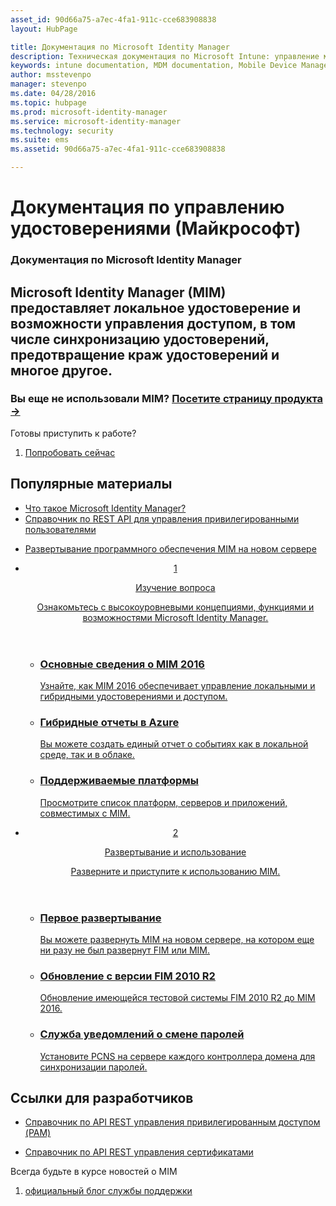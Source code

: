 ```yaml
---
asset_id: 90d66a75-a7ec-4fa1-911c-cce683908838
layout: HubPage

title: Документация по Microsoft Identity Manager
description: Техническая документация по Microsoft Intune: управление мобильными устройствами и приложениями
keywords: intune documentation, MDM documentation, Mobile Device Management Documentation, Mobile Device and Application Management Documentation
author: msstevenpo
manager: stevenpo
ms.date: 04/28/2016
ms.topic: hubpage
ms.prod: microsoft-identity-manager
ms.service: microsoft-identity-manager
ms.technology: security
ms.suite: ems
ms.assetid: 90d66a75-a7ec-4fa1-911c-cce683908838

---
```

# Документация по управлению удостоверениями (Майкрософт)
<article id="main">
    <section id="hero-content">
      <h1>Документация по Microsoft Identity Manager</h1>
      <h2>Microsoft Identity Manager (MIM) предоставляет локальное удостоверение и возможности управления доступом, в том числе синхронизацию удостоверений, предотвращение краж удостоверений и многое другое.</h2>
      <h3>Вы еще не использовали MIM? <a href="http://www.microsoft.com/en-us/server-cloud/products/microsoft-identity-manager/" target="\_blank">Посетите страницу продукта &rarr;</a></h3>
    </section>
    <aside class="alert section-border">
      <p>Готовы приступить к работе?</p>
      <ol class="action-list">
        <li><a href="https://www.microsoft.com/en-us/evalcenter/evaluate-microsoft-identity-manager-2016" target="\_blank" class="button-bordered button-translucent">Попробовать сейчас</a></li>
      </ol>
    </aside>
    <section id="featured" class="container">
      <h2 class="section-heading"><span class="icon icon-warning"></span> Популярные материалы</h2>
      <div class="features row">
        <ul class="column column-half">
          <li><a href="/microsoft-identity-manager/understand-explore/microsoft-identity-manager-2016">Что такое Microsoft Identity Manager?</a></li>
          <li><a href="/microsoft-identity-manager/reference/privileged-access-management-rest-api-reference">Справочник по REST API для управления привилегированными пользователями</a></li>
        </ul>
        <ul class="column column-half">
          <li><a href="/microsoft-identity-manager/deploy-use/microsoft-identity-manager-deploy">Развертывание программного обеспечения MIM на новом сервере</a></li>
        </ul>
      </div>
    </section>
    <div id="journeys">
      <section class="container">
        <ul class="journeys-list">
          <li class="journey-step">
            <header class="journey-step-header row">
              <a href="/microsoft-identity-manager/understand-explore/microsoft-identity-manager-2016">
                <div class="title column-third">
                  <span class="step-number">1</span>
                  <p>Изучение вопроса</p>
                </div>
                <p class="description column-two-thirds">Ознакомьтесь с высокоуровневыми концепциями, функциями и возможностями Microsoft Identity Manager.
                </p>
              </a>
            </header>
            <section class="journey-step-elements content">
              <ul class="row">
                <li class="column-third">
                  <a href="/microsoft-identity-manager/understand-explore/microsoft-identity-manager-2016">
                    <h3>Основные сведения о MIM 2016</h3>
                    <p>Узнайте, как MIM 2016 обеспечивает управление локальными и гибридными удостоверениями и доступом.</p>
                  </a>
                </li>
                <li class="column-third">
                  <a href="/microsoft-identity-manager/understand-explore/identity-manager-hybrid-reporting-azure">
                    <h3>Гибридные отчеты в Azure</h3>
                    <p>Вы можете создать единый отчет о событиях как в локальной среде, так и в облаке.</p>
                  </a>
                </li>
                <li class="column-third">
                  <a href="/microsoft-identity-manager/plan-design/microsoft-identity-manager-2016-supported-platforms">
                    <h3>Поддерживаемые платформы</h3>
                    <p>Просмотрите список платформ, серверов и приложений, совместимых с MIM.</p>
                  </a>
                </li>
              </ul>
            </section>
          </li>
          <li class="journey-step">
            <header class="journey-step-header row">
              <a href="/microsoft-identity-manager/deploy-use/microsoft-identity-manager-deploy">
                <div class="title column-third">
                  <span class="step-number">2</span>
                  <p>Развертывание и использование</p>
                </div>
                <p class="description column-two-thirds">Разверните и приступите к использованию MIM.
                </p>
              </a>
            </header>
            <section class="journey-step-elements content">
              <ul class="row">
                <li class="column-third">
                  <a href="/microsoft-identity-manager/deploy-use/microsoft-identity-manager-deploy">
                    <h3>Первое развертывание</h3>
                    <p>Вы можете развернуть MIM на новом сервере, на котором еще ни разу не был развернут FIM или MIM.</p>
                  </a>
                </li>
                <li class="column-third">
                  <a href="/microsoft-identity-manager/deploy-use/microsoft-identity-manager-2016-upgrade-from-fim-2010-R2">
                    <h3>Обновление с версии FIM 2010 R2</h3>
                    <p>Обновление имеющейся тестовой системы FIM 2010 R2 до MIM 2016.</p>
                  </a>
                </li>
                <li class="column-third">
                  <a href="/microsoft-identity-manager/deploy-use/deploying-mim-password-change-notification-service-on-domain-controller">
                    <h3>Служба уведомлений о смене паролей</h3>
                    <p>Установите PCNS на сервере каждого контроллера домена для синхронизации паролей.</p>
                  </a>
                </li>
              </ul>
            </section>
          </li>
        </ul>
      </section>
    </div>
    <div class="section-border">
      <section class="resources container">
        <h2 class="section-heading"><span class="icon icon-options"></span> Ссылки для разработчиков</h2>
        <div class="resource-list row">
          <ul class="column-half">
            <li><a href="/microsoft-identity-manager/reference/privileged-access-management-rest-api-reference">Справочник по API REST управления привилегированным доступом (PAM)</a></li>
          </ul>
          <ul class="column-half">
            <li><a href="/microsoft-identity-manager/reference/certificate-management-rest-api-reference">Справочник по API REST управления сертификатами</a></li>
          </ul>
        </div>
      </section>
    </div>
    <aside class="alert alert-social">
      <p>Всегда будьте в курсе новостей о MIM</p>
      <ol class="action-list">
        <li><a href="https://blogs.technet.microsoft.com/iamsupport/" target="\_blank" class="button-bordered button-translucent">официальный блог службы поддержки</a></li>
      </ol>
    </aside>
</article>


<!--HONumber=May16_HO3-->


